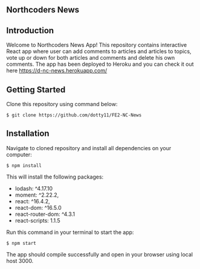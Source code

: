 ## Northcoders News

## Introduction

Welcome to Northcoders News App! This repository contains interactive React app where user can add comments to articles and articles to topics, vote up or down for both articles and comments and delete his own comments. The app has been deployed to Heroku and you can check it out here https://d-nc-news.herokuapp.com/

## Getting Started

Clone this repository using command below:

`$ git clone https://github.com/dotty11/FE2-NC-News`

## Installation 

Navigate to cloned repository and install all dependencies on your computer:

`$ npm install`

This will install the following packages:

* lodash: ^4.17.10
* moment: ^2.22.2,
* react: ^16.4.2,
* react-dom: ^16.5.0
* react-router-dom: ^4.3.1
* react-scripts: 1.1.5

Run this command in your terminal to start the app:

`$ npm start`

The app should compile successfully and open in your browser using local host 3000.
